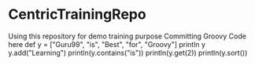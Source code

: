 # CentricTrainingRepo
Using this repository for demo training purpose
Committing Groovy Code here
def y = ["Guru99", "is", "Best", "for", "Groovy"]
println y
y.add("Learning")
println(y.contains("is"))
println(y.get(2))
println(y.sort())
